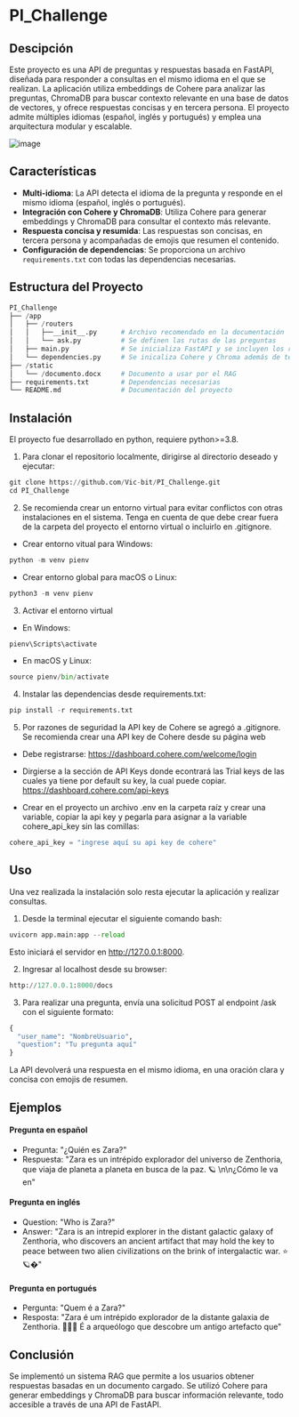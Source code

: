 # PI_Challenge

## Descipción

Este proyecto es una API de preguntas y respuestas basada en FastAPI, diseñada para responder a consultas en el mismo idioma en el que se realizan. La aplicación utiliza embeddings de Cohere para analizar las preguntas, ChromaDB para buscar contexto relevante en una base de datos de vectores, y ofrece respuestas concisas y en tercera persona. El proyecto admite múltiples idiomas (español, inglés y portugués) y emplea una arquitectura modular y escalable.

![image](https://github.com/user-attachments/assets/ea1ab16d-a905-49a5-8666-fe70e53e054e)

## Características

- **Multi-idioma**: La API detecta el idioma de la pregunta y responde en el mismo idioma (español, inglés o portugués).
- **Integración con Cohere y ChromaDB**: Utiliza Cohere para generar embeddings y ChromaDB para consultar el contexto más relevante.
- **Respuesta concisa y resumida**: Las respuestas son concisas, en tercera persona y acompañadas de emojis que resumen el contenido.
- **Configuración de dependencias**: Se proporciona un archivo `requirements.txt` con todas las dependencias necesarias.

## Estructura del Proyecto

```python
PI_Challenge
├── /app
│   ├── /routers
│   │   ├──__init__.py      # Archivo recomendado en la documentación
│   │   └── ask.py          # Se definen las rutas de las preguntas
│   ├── main.py             # Se inicializa FastAPI y se incluyen los routers
│   └── dependencies.py     # Se inicaliza Cohere y Chroma además de tener funciones útiles
├── /static   
│   └── /documento.docx     # Documento a usar por el RAG        
├── requirements.txt        # Dependencias necesarias
└── README.md               # Documentación del proyecto
```

## Instalación

El proyecto fue desarrollado en python, requiere python>=3.8.

1. Para clonar el repositorio localmente, dirigirse al directorio deseado y ejecutar:

```python
git clone https://github.com/Vic-bit/PI_Challenge.git
cd PI_Challenge
```

2. Se recomienda crear un entorno virtual para evitar conflictos con otras instalaciones en el sistema. Tenga en cuenta de que debe crear fuera de la carpeta del proyecto el entorno virtual o incluirlo en .gitignore.

- Crear entorno vitual para Windows:

```python
python -m venv pienv
```

- Crear entorno global para macOS o Linux:

```python
python3 -m venv pienv
```

3. Activar el entorno virtual 

- En Windows:

```python
pienv\Scripts\activate
```

- En macOS y Linux:

```python
source pienv/bin/activate
```

4. Instalar las dependencias desde requirements.txt:

```python
pip install -r requirements.txt
```

5. Por razones de seguridad la API key de Cohere se agregó a .gitignore. Se recomienda crear una API key de Cohere desde su página web

- Debe registrarse:
https://dashboard.cohere.com/welcome/login 

- Dirgierse a la sección de API Keys donde econtrará las Trial keys de las cuales ya tiene por default su key, la cual puede copiar.
https://dashboard.cohere.com/api-keys

- Crear en el proyecto un archivo .env en la carpeta raíz y crear una variable, copiar la api key y pegarla para asignar a la variable cohere_api_key sin las comillas:

```python
cohere_api_key = "ingrese aquí su api key de cohere"
```

## Uso 
Una vez realizada la instalación solo resta ejecutar la aplicación y realizar consultas.

1. Desde la terminal ejecutar el siguiente comando bash:

```python
uvicorn app.main:app --reload
```

Esto iniciará el servidor en http://127.0.0.1:8000.

2. Ingresar al localhost desde su browser:

```python
http://127.0.0.1:8000/docs
```

3. Para realizar una pregunta, envía una solicitud POST al endpoint /ask con el siguiente formato:

```python
{
  "user_name": "NombreUsuario",
  "question": "Tu pregunta aquí"
}
```

La API devolverá una respuesta en el mismo idioma, en una oración clara y concisa con emojis de resumen.


## Ejemplos

#### Pregunta en español

- Pregunta: "¿Quién es Zara?"
- Respuesta: "Zara es un intrépido explorador del universo de Zenthoria, que viaja de planeta a planeta en busca de la paz. 🪐 \n\n¿Cómo le va en"


#### Pregunta en inglés

- Question: "Who is Zara?"
- Answer: "Zara is an intrepid explorer in the distant galactic galaxy of Zenthoria, who discovers an ancient artifact that may hold the key to peace between two alien civilizations on the brink of intergalactic war. ⭐️🪐�"


#### Pregunta en portugués

- Pergunta: "Quem é a Zara?"
- Resposta: "Zara é um intrépido explorador de la distante galaxia de Zenthoria. 🌌🏃‍♀️ É a arqueólogo que descobre um antigo artefacto que"


## Conclusión

Se implementó un sistema RAG que permite a los usuarios obtener respuestas basadas en un documento cargado. Se utilizó Cohere para generar embeddings y ChromaDB para buscar información relevante, todo accesible a través de una API de FastAPI.


